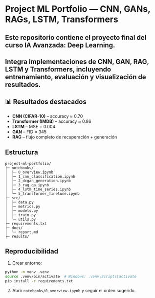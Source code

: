 # Project ML Portfolio — CNN, GANs, RAGs, LSTM, Transformers


## Este repositorio contiene el proyecto final del curso IA Avanzada: Deep Learning.
## Integra implementaciones de **CNN**, **GAN**, **RAG**, **LSTM** y **Transformers**, incluyendo entrenamiento, evaluación y visualización de resultados.


## 📊 Resultados destacados
- **CNN (CIFAR-10)** – accuracy ≈ 0.70  
- **Transformer (IMDB)** – accuracy ≈ 0.86  
- **LSTM** – MSE = 0.004  
- **GAN** – FID ≈ 345  
- **RAG** – flujo completo de recuperación + generación  


## Estructura
```
project-ml-portfolio/
├─ notebooks/
│  ├─ 0_overview.ipynb
│  ├─ 1_cnn_classification.ipynb
│  ├─ 2_dcgan_generation.ipynb
│  ├─ 3_rag_qa.ipynb
│  ├─ 4_lstm_time_series.ipynb
│  └─ 5_transformer_finetune.ipynb
├─ src/
│  ├─ data.py
│  ├─ metrics.py
│  ├─ models.py
│  ├─ train.py
│  └─ utils.py
├─ requirements.txt
├─ docs/
│  └─ report.md
├─ results/
```

## Reproducibilidad
1. Crear entorno:
```bash
python -m venv .venv
source .venv/bin/activate  # Windows: .venv\Scripts\activate
pip install -r requirements.txt
```
2. Abrir `notebooks/0_overview.ipynb` y seguir el orden sugerido.


